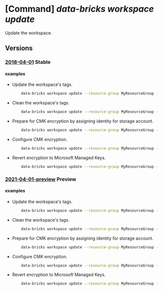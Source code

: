 # [Command] _data-bricks workspace update_

Update the workspace.

## Versions

### [2018-04-01](/Resources/mgmt-plane/L3N1YnNjcmlwdGlvbnMve30vcmVzb3VyY2Vncm91cHMve30vcHJvdmlkZXJzL21pY3Jvc29mdC5kYXRhYnJpY2tzL3dvcmtzcGFjZXMve30=/2018-04-01.xml) **Stable**

<!-- mgmt-plane /subscriptions/{}/resourcegroups/{}/providers/microsoft.databricks/workspaces/{} 2018-04-01 -->

#### examples

- Update the workspace's tags.
    ```bash
        data-bricks workspace update --resource-group MyResourceGroup --name MyWorkspace --tags {key1:value1,key2:value2}
    ```

- Clean the workspace's tags.
    ```bash
        data-bricks workspace update --resource-group MyResourceGroup --name MyWorkspace --tags {}
    ```

- Prepare for CMK encryption by assigning identity for storage account.
    ```bash
        data-bricks workspace update --resource-group MyResourceGroup --name MyWorkspace --prepare-encryption
    ```

- Configure CMK encryption.
    ```bash
        data-bricks workspace update --resource-group MyResourceGroup --name MyWorkspace --key-source Microsoft.KeyVault -key-name MyKey --key-vault https://myKeyVault.vault.azure.net/ --key-version 00000000000000000000000000000000
    ```

- Revert encryption to Microsoft Managed Keys.
    ```bash
        data-bricks workspace update --resource-group MyResourceGroup --name MyWorkspace --key-source Default
    ```

### [2021-04-01-preview](/Resources/mgmt-plane/L3N1YnNjcmlwdGlvbnMve30vcmVzb3VyY2Vncm91cHMve30vcHJvdmlkZXJzL21pY3Jvc29mdC5kYXRhYnJpY2tzL3dvcmtzcGFjZXMve30=/2021-04-01-preview.xml) **Preview**

<!-- mgmt-plane /subscriptions/{}/resourcegroups/{}/providers/microsoft.databricks/workspaces/{} 2021-04-01-preview -->

#### examples

- Update the workspace's tags.
    ```bash
        data-bricks workspace update --resource-group MyResourceGroup --name MyWorkspace --tags {key1:value1,key2:value2}
    ```

- Clean the workspace's tags.
    ```bash
        data-bricks workspace update --resource-group MyResourceGroup --name MyWorkspace --tags {}
    ```

- Prepare for CMK encryption by assigning identity for storage account.
    ```bash
        data-bricks workspace update --resource-group MyResourceGroup --name MyWorkspace --prepare-encryption
    ```

- Configure CMK encryption.
    ```bash
        data-bricks workspace update --resource-group MyResourceGroup --name MyWorkspace --key-source Microsoft.KeyVault -key-name MyKey --key-vault https://myKeyVault.vault.azure.net/ --key-version 00000000000000000000000000000000
    ```

- Revert encryption to Microsoft Managed Keys.
    ```bash
        data-bricks workspace update --resource-group MyResourceGroup --name MyWorkspace --key-source Default
    ```
